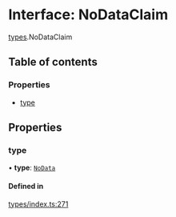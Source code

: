 # Interface: NoDataClaim

[types](../wiki/types).NoDataClaim

## Table of contents

### Properties

- [type](../wiki/types.NoDataClaim#type)

## Properties

### type

• **type**: [`NoData`](../wiki/types.ClaimType#nodata)

#### Defined in

[types/index.ts:271](https://github.com/PolymeshAssociation/polymesh-sdk/blob/91c2d2d8/src/types/index.ts#L271)
